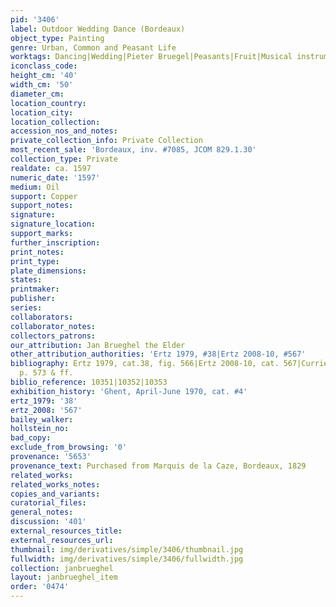 ```yaml
---
pid: '3406'
label: Outdoor Wedding Dance (Bordeaux)
object_type: Painting
genre: Urban, Common and Peasant Life
worktags: Dancing|Wedding|Pieter Bruegel|Peasants|Fruit|Musical instruments
iconclass_code:
height_cm: '40'
width_cm: '50'
diameter_cm:
location_country:
location_city:
location_collection:
accession_nos_and_notes:
private_collection_info: Private Collection
most_recent_sale: 'Bordeaux, inv. #7085, JCOM 829.1.30'
collection_type: Private
realdate: ca. 1597
numeric_date: '1597'
medium: Oil
support: Copper
support_notes:
signature:
signature_location:
support_marks:
further_inscription:
print_notes:
print_type:
plate_dimensions:
states:
printmaker:
publisher:
series:
collaborators:
collaborator_notes:
collectors_patrons:
our_attribution: Jan Brueghel the Elder
other_attribution_authorities: 'Ertz 1979, #38|Ertz 2008-10, #567'
bibliography: Ertz 1979, cat.38, fig. 566|Ertz 2008-10, cat. 567|Currie & Allart 2012,
  p. 573 & ff.
biblio_reference: 10351|10352|10353
exhibition_history: 'Ghent, April-June 1970, cat. #4'
ertz_1979: '38'
ertz_2008: '567'
bailey_walker:
hollstein_no:
bad_copy:
exclude_from_browsing: '0'
provenance: '5653'
provenance_text: Purchased from Marquis de la Caze, Bordeaux, 1829
related_works:
related_works_notes:
copies_and_variants:
curatorial_files:
general_notes:
discussion: '401'
external_resources_title:
external_resources_url:
thumbnail: img/derivatives/simple/3406/thumbnail.jpg
fullwidth: img/derivatives/simple/3406/fullwidth.jpg
collection: janbrueghel
layout: janbrueghel_item
order: '0474'
---
```

